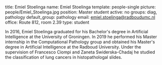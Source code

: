 title: Emiel Stoelinga
name: Emiel Stoelinga
template: people-single
picture: people/Emiel_Stoelinga.jpg
position: Master student
active: no
groups: diag, pathology
default_group: pathology
email: emiel.stoelinga@radboudumc.nl
office: Route 812, room 2.39
type: student

In 2016, Emiel Stoelinga graduated for his Bachelor's degree in Artificial Intelligence at the University of Groningen. In 2019 he performed his Master internship in the Computational Pathology group and obtained his Master's degree in Artificial Intelligence at the Radboud University. Under the supervision of Francesco Ciompi and Zaneta Swiderska-Chadaj he studied the classification of lung cancers in histopathologal slides.
